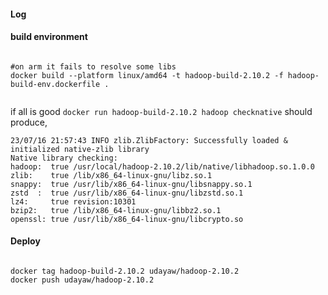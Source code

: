 #### Log


#### build environment
```shell

#on arm it fails to resolve some libs
docker build --platform linux/amd64 -t hadoop-build-2.10.2 -f hadoop-build-env.dockerfile .


```


if all is good `docker run hadoop-build-2.10.2 hadoop checknative` should produce,

```23/07/16 21:57:43 INFO bzip2.Bzip2Factory: Successfully loaded & initialized native-bzip2 library system-native
23/07/16 21:57:43 INFO zlib.ZlibFactory: Successfully loaded & initialized native-zlib library
Native library checking:
hadoop:  true /usr/local/hadoop-2.10.2/lib/native/libhadoop.so.1.0.0
zlib:    true /lib/x86_64-linux-gnu/libz.so.1
snappy:  true /usr/lib/x86_64-linux-gnu/libsnappy.so.1
zstd  :  true /usr/lib/x86_64-linux-gnu/libzstd.so.1
lz4:     true revision:10301
bzip2:   true /lib/x86_64-linux-gnu/libbz2.so.1
openssl: true /usr/lib/x86_64-linux-gnu/libcrypto.so
```

#### Deploy

```shell

docker tag hadoop-build-2.10.2 udayaw/hadoop-2.10.2
docker push udayaw/hadoop-2.10.2

```
